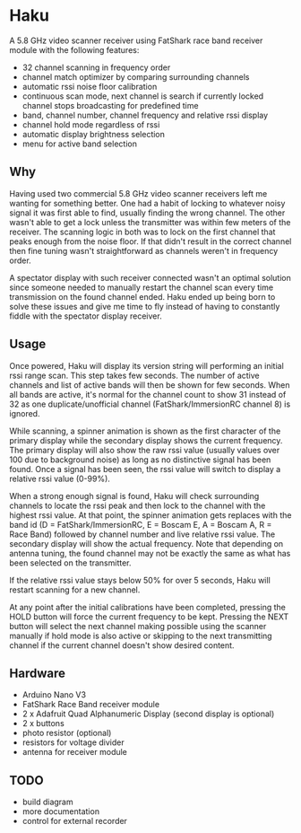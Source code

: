 # Haku

A 5.8 GHz video scanner receiver using FatShark race band receiver module with the following features:

 * 32 channel scanning in frequency order
 * channel match optimizer by comparing surrounding channels
 * automatic rssi noise floor calibration
 * continuous scan mode, next channel is search if currently locked channel stops broadcasting for predefined time
 * band, channel number, channel frequency and relative rssi display
 * channel hold mode regardless of rssi
 * automatic display brightness selection
 * menu for active band selection

## Why

Having used two commercial 5.8 GHz video scanner receivers left me wanting for something better. One had a habit of locking to whatever noisy signal it was first able to find, usually finding the wrong channel. The other wasn't able to get a lock unless the transmitter was within few meters of the receiver. The scanning logic in both was to lock on the first channel that peaks enough from the noise floor. If that didn't result in the correct channel then fine tuning wasn't straightforward as channels weren't in frequency order.

A spectator display with such receiver connected wasn't an optimal solution since someone needed to manually restart the channel scan every time transmission on the found channel ended. Haku ended up being born to solve these issues and give me time to fly instead of having to constantly fiddle with the spectator display receiver.

## Usage

Once powered, Haku will display its version string will performing an initial rssi range scan. This step takes few seconds. The number of active channels and list of active bands will then be shown for few seconds. When all bands are active, it's normal for the channel count to show 31 instead of 32 as one duplicate/unofficial channel (FatShark/ImmersionRC channel 8) is ignored.

While scanning, a spinner animation is shown as the first character of the primary display while the secondary display shows the current frequency. The primary display will also show the raw rssi value (usually values over 100 due to background noise) as long as no distinctive signal has been found. Once a signal has been seen, the rssi value will switch to display a relative rssi value (0-99%).

When a strong enough signal is found, Haku will check surrounding channels to locate the rssi peak and then lock to the channel with the highest rssi value. At that point, the spinner animation gets replaces with the band id (D = FatShark/ImmersionRC, E = Boscam E, A = Boscam A, R = Race Band) followed by channel number and live relative rssi value. The secondary display will show the actual frequency. Note that depending on antenna tuning, the found channel may not be exactly the same as what has been selected on the transmitter.

If the relative rssi value stays below 50% for over 5 seconds, Haku will restart scanning for a new channel.

At any point after the initial calibrations have been completed, pressing the HOLD button will force the current frequency to be kept. Pressing the NEXT button will select the next channel making possible using the scanner manually if hold mode is also active or skipping to the next transmitting channel if the current channel doesn't show desired content.

## Hardware

 * Arduino Nano V3
 * FatShark Race Band receiver module
 * 2 x Adafruit Quad Alphanumeric Display (second display is optional)
 * 2 x buttons
 * photo resistor (optional)
 * resistors for voltage divider
 * antenna for receiver module

## TODO

 * build diagram
 * more documentation
 * control for external recorder

